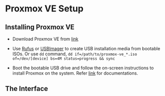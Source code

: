 # Proxmox VE Setup

## Installing Proxmox VE

- Download Proxmox VE from [link](https://www.proxmox.com/en/downloads/category/iso-images-pve)

- Use [Rufus](https://rufus.ie/en/) or [USBImager](https://bztsrc.gitlab.io/usbimager/) to create USB installation media from bootable ISOs. Or use `dd` command, `dd if=/path/to/proxmox-ve_*.iso of=/dev/[device] bs=4M status=progress && sync`

- Boot the bootable USB drive and follow the on-screen instructions to install Proxmox on the system. Refer [link](https://www.proxmox.com/en/downloads/category/documentation-pve) for documentations.

## The Interface

